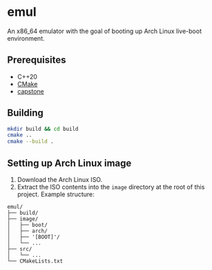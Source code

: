 # emul
An x86_64 emulator with the goal of booting up Arch Linux live-boot environment.

## Prerequisites
- C++20
- [CMake](https://github.com/Kitware/CMake)
- [capstone](https://github.com/capstone-engine/capstone)

## Building
```bash
mkdir build && cd build
cmake ..
cmake --build .
```

## Setting up Arch Linux image
1. Download the Arch Linux ISO.
2. Extract the ISO contents into the `image` directory at the root of this project.
Example structure:
```
emul/
├── build/
├── image/
│   ├── boot/
│   ├── arch/
│   ├── '[BOOT]'/
│   └── ...
├── src/
│   └── ...
└── CMakeLists.txt
```
